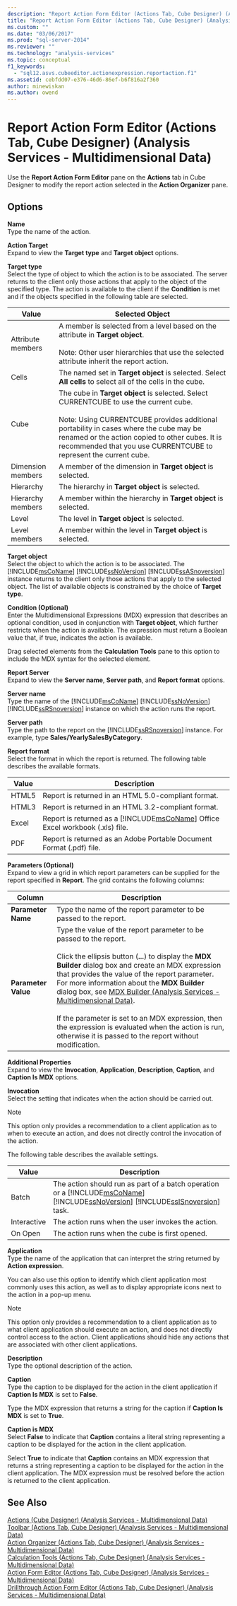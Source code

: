 ```yaml
---
description: "Report Action Form Editor (Actions Tab, Cube Designer) (Analysis Services - Multidimensional Data)"
title: "Report Action Form Editor (Actions Tab, Cube Designer) (Analysis Services - Multidimensional Data) | Microsoft Docs"
ms.custom: ""
ms.date: "03/06/2017"
ms.prod: "sql-server-2014"
ms.reviewer: ""
ms.technology: "analysis-services"
ms.topic: conceptual
f1_keywords: 
  - "sql12.asvs.cubeeditor.actionexpression.reportaction.f1"
ms.assetid: cebfdd07-e376-46d6-86ef-b6f816a2f360
author: minewiskan
ms.author: owend
---
```

# Report Action Form Editor (Actions Tab, Cube Designer) (Analysis Services - Multidimensional Data)
  Use the **Report Action Form Editor** pane on the **Actions** tab in Cube Designer to modify the report action selected in the **Action Organizer** pane.  
  
## Options  
 **Name**  
 Type the name of the action.  
  
 **Action Target**  
 Expand to view the **Target type** and **Target object** options.  
  
 **Target type**  
 Select the type of object to which the action is to be associated. The server returns to the client only those actions that apply to the object of the specified type. The action is available to the client if the **Condition** is met and if the objects specified in the following table are selected.  
  
|Value|Selected Object|  
|-----------|---------------------|  
|Attribute members|A member is selected from a level based on the attribute in **Target object**.<br /><br /> Note: Other user hierarchies that use the selected attribute inherit the report action.|  
|Cells|The named set in **Target object** is selected. Select **All cells** to select all of the cells in the cube.|  
|Cube|The cube in **Target object** is selected. Select CURRENTCUBE to use the current cube.<br /><br /> Note: Using CURRENTCUBE provides additional portability in cases where the cube may be renamed or the action copied to other cubes. It is recommended that you use CURRENTCUBE to represent the current cube.|  
|Dimension members|A member of the dimension in **Target object** is selected.|  
|Hierarchy|The hierarchy in **Target object** is selected.|  
|Hierarchy members|A member within the hierarchy in **Target object** is selected.|  
|Level|The level in **Target object** is selected.|  
|Level members|A member within the level in **Target object** is selected.|  
  
 **Target object**  
 Select the object to which the action is to be associated. The [!INCLUDE[msCoName](../includes/msconame-md.md)] [!INCLUDE[ssNoVersion](../includes/ssnoversion-md.md)] [!INCLUDE[ssASnoversion](../includes/ssasnoversion-md.md)] instance returns to the client only those actions that apply to the selected object. The list of available objects is constrained by the choice of **Target type**.  
  
 **Condition (Optional)**  
 Enter the Multidimensional Expressions (MDX) expression that describes an optional condition, used in conjunction with **Target object**, which further restricts when the action is available. The expression must return a Boolean value that, if true, indicates the action is available.  
  
 Drag selected elements from the **Calculation Tools** pane to this option to include the MDX syntax for the selected element.  
  
 **Report Server**  
 Expand to view the **Server name**, **Server path**, and **Report format** options.  
  
 **Server name**  
 Type the name of the [!INCLUDE[msCoName](../includes/msconame-md.md)] [!INCLUDE[ssNoVersion](../includes/ssnoversion-md.md)] [!INCLUDE[ssRSnoversion](../includes/ssrsnoversion-md.md)] instance on which the action runs the report.  
  
 **Server path**  
 Type the path to the report on the [!INCLUDE[ssRSnoversion](../includes/ssrsnoversion-md.md)] instance. For example, type **Sales/YearlySalesByCategory**.  
  
 **Report format**  
 Select the format in which the report is returned. The following table describes the available formats.  
  
|Value|Description|  
|-----------|-----------------|  
|HTML5|Report is returned in an HTML 5.0-compliant format.|  
|HTML3|Report is returned in an HTML 3.2-compliant format.|  
|Excel|Report is returned as a [!INCLUDE[msCoName](../includes/msconame-md.md)] Office Excel workbook (.xls) file.|  
|PDF|Report is returned as an Adobe Portable Document Format (.pdf) file.|  
  
 **Parameters (Optional)**  
 Expand to view a grid in which report parameters can be supplied for the report specified in **Report**. The grid contains the following columns:  
  
|Column|Description|  
|------------|-----------------|  
|**Parameter Name**|Type the name of the report parameter to be passed to the report.|  
|**Parameter Value**|Type the value of the report parameter to be passed to the report.<br /><br /> Click the ellipsis button (**...**) to display the **MDX Builder** dialog box and create an MDX expression that provides the value of the report parameter. For more information about the **MDX Builder** dialog box, see [MDX Builder &#40;Analysis Services - Multidimensional Data&#41;](mdx-builder-analysis-services-multidimensional-data.md).<br /><br /> If the parameter is set to an MDX expression, then the expression is evaluated when the action is run, otherwise it is passed to the report without modification.|  
  
 **Additional Properties**  
 Expand to view the **Invocation**, **Application**, **Description**, **Caption**, and **Caption Is MDX** options.  
  
 **Invocation**  
 Select the setting that indicates when the action should be carried out.  
  
> [!NOTE]  
>  This option only provides a recommendation to a client application as to when to execute an action, and does not directly control the invocation of the action.  
  
 The following table describes the available settings.  
  
|Value|Description|  
|-----------|-----------------|  
|Batch|The action should run as part of a batch operation or a [!INCLUDE[msCoName](../includes/msconame-md.md)] [!INCLUDE[ssNoVersion](../includes/ssnoversion-md.md)] [!INCLUDE[ssISnoversion](../includes/ssisnoversion-md.md)] task.|  
|Interactive|The action runs when the user invokes the action.|  
|On Open|The action runs when the cube is first opened.|  
  
 **Application**  
 Type the name of the application that can interpret the string returned by **Action expression**.  
  
 You can also use this option to identify which client application most commonly uses this action, as well as to display appropriate icons next to the action in a pop-up menu.  
  
> [!NOTE]  
>  This option only provides a recommendation to a client application as to what client application should execute an action, and does not directly control access to the action. Client applications should hide any actions that are associated with other client applications.  
  
 **Description**  
 Type the optional description of the action.  
  
 **Caption**  
 Type the caption to be displayed for the action in the client application if **Caption Is MDX** is set to **False**.  
  
 Type the MDX expression that returns a string for the caption if **Caption Is MDX** is set to **True**.  
  
 **Caption is MDX**  
 Select **False** to indicate that **Caption** contains a literal string representing a caption to be displayed for the action in the client application.  
  
 Select **True** to indicate that **Caption** contains an MDX expression that returns a string representing a caption to be displayed for the action in the client application. The MDX expression must be resolved before the action is returned to the client application.  
  
## See Also  
 [Actions &#40;Cube Designer&#41; &#40;Analysis Services - Multidimensional Data&#41;](actions-cube-designer-analysis-services-multidimensional-data.md)   
 [Toolbar &#40;Actions Tab, Cube Designer&#41; &#40;Analysis Services - Multidimensional Data&#41;](toolbar-actions-tab-cube-designer-analysis-services-multidimensional-data.md)   
 [Action Organizer &#40;Actions Tab, Cube Designer&#41; &#40;Analysis Services - Multidimensional Data&#41;](action-organizer-cube-designer-analysis-services-multidimensional-data.md)   
 [Calculation Tools &#40;Actions Tab, Cube Designer&#41; &#40;Analysis Services - Multidimensional Data&#41;](calculation-tools-actions-cube-designer-analysis-services-multidimensional-data.md)   
 [Action Form Editor &#40;Actions Tab, Cube Designer&#41; &#40;Analysis Services - Multidimensional Data&#41;](action-form-editor-cube-designer-analysis-services-multidimensional-data.md)   
 [Drillthrough Action Form Editor &#40;Actions Tab, Cube Designer&#41; &#40;Analysis Services - Multidimensional Data&#41;](drillthrough-action-form-editor-cube-designer-analysis-services-multidimensional-data.md)  
  
  
